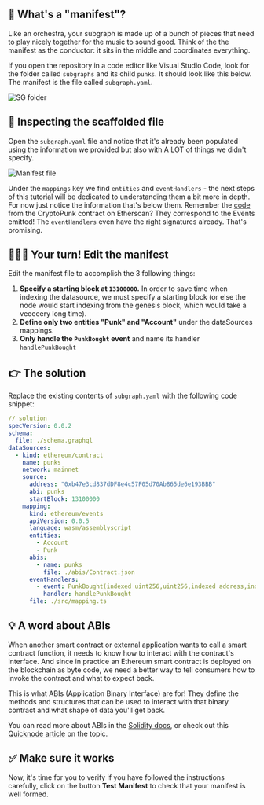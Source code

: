 ## 📜 What's a "manifest"?

Like an orchestra, your subgraph is made up of a bunch of pieces that need to play nicely together for the music to sound good. Think of the the manifest as the conductor: it sits in the middle and coordinates everything.

If you open the repository in a code editor like Visual Studio Code, look for the folder called `subgraphs` and its child `punks`. It should look like this below. The manifest is the file called `subgraph.yaml`.

![SG folder](https://user-images.githubusercontent.com/206753/136859626-a5191c6c-a9b4-49d5-aafd-7b542b1c438b.png)

## 🔎 Inspecting the scaffolded file

Open the `subgraph.yaml` file and notice that it's already been populated using the information we provided but also with A LOT of things we didn't specify.

![Manifest file](https://user-images.githubusercontent.com/206753/136859766-1527c57a-95a5-4828-9e2a-01b196c991f3.png)


Under the `mappings` key we find `entities` and `eventHandlers` - the next steps of this tutorial will be dedicated to understanding them a bit more in depth. For now just notice the information that's below them. Remember the [code](https://etherscan.io/address/0xb47e3cd837dDF8e4c57F05d70Ab865de6e193BBB#code) from the CryptoPunk contract on Etherscan? They correspond to the Events emitted! The `eventHandlers` even have the right signatures already. That's promising.

## 🧑🏼‍💻 Your turn! Edit the manifest

Edit the manifest file to accomplish the 3 following things:
1) **Specify a starting block at `13100000`.** In order to save time when indexing the datasource, we must specify a starting block (or else the node would start indexing from the genesis block, which would take a veeeeery long time).
2) **Define only two entities "Punk" and "Account"** under the dataSources mappings.
3) **Only handle the `PunkBought` event** and name its handler `handlePunkBought`

## 👉 The solution

Replace the existing contents of `subgraph.yaml` with the following code snippet:

```yaml
// solution
specVersion: 0.0.2
schema:
  file: ./schema.graphql
dataSources:
  - kind: ethereum/contract
    name: punks
    network: mainnet
    source:
      address: "0xb47e3cd837dDF8e4c57F05d70Ab865de6e193BBB"
      abi: punks
      startBlock: 13100000
    mapping:
      kind: ethereum/events
      apiVersion: 0.0.5
      language: wasm/assemblyscript
      entities:
        - Account
        - Punk
      abis:
        - name: punks
          file: ./abis/Contract.json
      eventHandlers:
        - event: PunkBought(indexed uint256,uint256,indexed address,indexed address)
          handler: handlePunkBought
      file: ./src/mapping.ts
```

## 💡 A word about ABIs

When another smart contract or external application wants to call a smart contract function, it needs to know how to interact with the contract's interface. And since in practice an Ethereum smart contract is deployed on the blockchain as byte code, we need a better way to tell consumers how to invoke the contract and what to expect back.

This is what ABIs (Application Binary Interface) are for! They define the methods and structures that can be used to interact with that binary contract and what shape of data you'll get back.

You can read more about ABIs in the [Solidity docs](https://docs.soliditylang.org/en/latest/abi-spec.html), or check out this [Quicknode article](https://www.quicknode.com/guides/solidity/what-is-an-abi) on the topic.

## ✅ Make sure it works

Now, it's time for you to verify if you have followed the instructions carefully, click on the button **Test Manifest** to check that your manifest is well formed.
